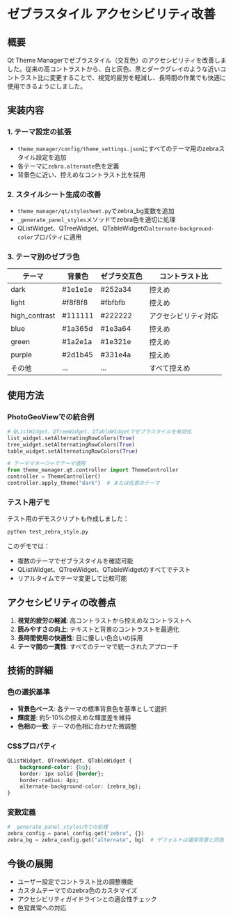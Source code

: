 # ゼブラスタイル アクセシビリティ改善

## 概要

Qt Theme Managerでゼブラスタイル（交互色）のアクセシビリティを改善しました。従来の高コントラストから、白と灰色、黒とダークグレイのような近いコントラスト比に変更することで、視覚的疲労を軽減し、長時間の作業でも快適に使用できるようにしました。

## 実装内容

### 1. テーマ設定の拡張
- `theme_manager/config/theme_settings.json`にすべてのテーマ用のzebraスタイル設定を追加
- 各テーマに`zebra.alternate`色を定義
- 背景色に近い、控えめなコントラスト比を採用

### 2. スタイルシート生成の改善
- `theme_manager/qt/stylesheet.py`でzebra_bg変数を追加
- `_generate_panel_styles`メソッドでzebra色を適切に処理
- QListWidget、QTreeWidget、QTableWidgetの`alternate-background-color`プロパティに適用

### 3. テーマ別のゼブラ色

| テーマ | 背景色 | ゼブラ交互色 | コントラスト比 |
|--------|--------|--------------|---------------|
| dark | #1e1e1e | #252a34 | 控えめ |
| light | #f8f8f8 | #fbfbfb | 控えめ |
| high_contrast | #111111 | #222222 | アクセシビリティ対応 |
| blue | #1a365d | #1e3a64 | 控えめ |
| green | #1a2e1a | #1e321e | 控えめ |
| purple | #2d1b45 | #331e4a | 控えめ |
| その他 | ... | ... | すべて控えめ |

## 使用方法

### PhotoGeoViewでの統合例

```python
# QListWidget、QTreeWidget、QTableWidgetでゼブラスタイルを有効化
list_widget.setAlternatingRowColors(True)
tree_widget.setAlternatingRowColors(True)
table_widget.setAlternatingRowColors(True)

# テーママネージャでテーマ適用
from theme_manager.qt.controller import ThemeController
controller = ThemeController()
controller.apply_theme("dark")  # または任意のテーマ
```

### テスト用デモ

テスト用のデモスクリプトも作成しました：

```bash
python test_zebra_style.py
```

このデモでは：
- 複数のテーマでゼブラスタイルを確認可能
- QListWidget、QTreeWidget、QTableWidgetのすべてでテスト
- リアルタイムでテーマ変更して比較可能

## アクセシビリティの改善点

1. **視覚的疲労の軽減**: 高コントラストから控えめなコントラストへ
2. **読みやすさの向上**: テキストと背景のコントラストを最適化
3. **長時間使用の快適性**: 目に優しい色合いの採用
4. **テーマ間の一貫性**: すべてのテーマで統一されたアプローチ

## 技術的詳細

### 色の選択基準

- **背景色ベース**: 各テーマの標準背景色を基準として選択
- **輝度差**: 約5-10%の控えめな輝度差を維持
- **色相の一致**: テーマの色相に合わせた微調整

### CSSプロパティ

```css
QListWidget, QTreeWidget, QTableWidget {
    background-color: {bg};
    border: 1px solid {border};
    border-radius: 4px;
    alternate-background-color: {zebra_bg};
}
```

### 変数定義

```python
# _generate_panel_styles内での処理
zebra_config = panel_config.get("zebra", {})
zebra_bg = zebra_config.get("alternate", bg)  # デフォルトは通常背景と同色
```

## 今後の展開

- ユーザー設定でコントラスト比の調整機能
- カスタムテーマでのzebra色のカスタマイズ
- アクセシビリティガイドラインとの適合性チェック
- 色覚異常への対応
